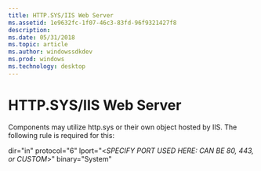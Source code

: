 ```yaml
---
title: HTTP.SYS/IIS Web Server
ms.assetid: 1e9632fc-1f07-46c3-83fd-96f9321427f8
description: 
ms.date: 05/31/2018
ms.topic: article
ms.author: windowssdkdev
ms.prod: windows
ms.technology: desktop
---
```


# HTTP.SYS/IIS Web Server

Components may utilize http.sys or their own object hosted by IIS. The following rule is required for this:

dir="in" protocol="6" lport="&lt;*SPECIFY PORT USED HERE: CAN BE 80, 443, or CUSTOM*&gt;" binary="System"

 

 




